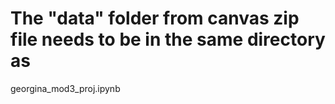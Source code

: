 # The "data" folder from canvas zip file needs to be in the same directory as 
georgina_mod3_proj.ipynb 
